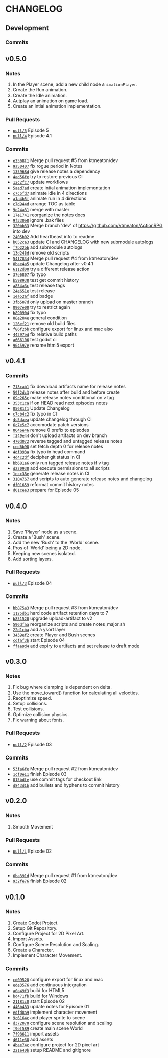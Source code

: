 # CHANGELOG

## Development

### Commits

## v0.5.0

### Notes

1. In the Player scene, add a new child node ```AnimationPlayer```.
1. Create the Run animation.
1. Create the Idle animation.
1. Autplay an animation on game load.
1. Create an intial animation implementation.

### Pull Requests

* [```pull/5```](https://github.com/ktmeaton/ActionRPG/pull/5) Episode 5
* [```pull/4```](https://github.com/ktmeaton/ActionRPG/pull/4) Episode 4.1

### Commits

* [```e2568f1```](https://github.com/ktmeaton/ActionRPG/commit/e2568f1) Merge pull request #5 from ktmeaton/dev
* [```9a50407```](https://github.com/ktmeaton/ActionRPG/commit/9a50407) fix rogue period in Notes
* [```135968d```](https://github.com/ktmeaton/ActionRPG/commit/135968d) give release notes a dependency
* [```4ad56fe```](https://github.com/ktmeaton/ActionRPG/commit/4ad56fe) try to restore previous CI
* [```12c2fc7```](https://github.com/ktmeaton/ActionRPG/commit/12c2fc7) update workflows
* [```5aad7ad```](https://github.com/ktmeaton/ActionRPG/commit/5aad7ad) create intial animation implementation
* [```c7c5fd7```](https://github.com/ktmeaton/ActionRPG/commit/c7c5fd7) animate idle in 4 directions
* [```a1a4b5f```](https://github.com/ktmeaton/ActionRPG/commit/a1a4b5f) animate run in 4 directions
* [```c7d944d```](https://github.com/ktmeaton/ActionRPG/commit/c7d944d) arrange TOC as table
* [```9e24a31```](https://github.com/ktmeaton/ActionRPG/commit/9e24a31) merge with master
* [```17e1741```](https://github.com/ktmeaton/ActionRPG/commit/17e1741) reorganize the notes docs
* [```9f330e8```](https://github.com/ktmeaton/ActionRPG/commit/9f330e8) ignore .bak files
* [```320bb33```](https://github.com/ktmeaton/ActionRPG/commit/320bb33) Merge branch 'dev' of https://github.com/ktmeaton/ActionRPG into dev
* [```2405b02```](https://github.com/ktmeaton/ActionRPG/commit/2405b02) Add heartbeast info to readme
* [```b052ca3```](https://github.com/ktmeaton/ActionRPG/commit/b052ca3) update CI and CHANGELOG with new submodule autologs
* [```f7b22bb```](https://github.com/ktmeaton/ActionRPG/commit/f7b22bb) add submodule autologs
* [```13d248d```](https://github.com/ktmeaton/ActionRPG/commit/13d248d) remove old scripts
* [```54f7834```](https://github.com/ktmeaton/ActionRPG/commit/54f7834) Merge pull request #4 from ktmeaton/dev
* [```0bae4a5```](https://github.com/ktmeaton/ActionRPG/commit/0bae4a5) update Changelog after v0.4.1
* [```6112d00```](https://github.com/ktmeaton/ActionRPG/commit/6112d00) try a different release action
* [```37e6807```](https://github.com/ktmeaton/ActionRPG/commit/37e6807) fix typo
* [```b598938```](https://github.com/ktmeaton/ActionRPG/commit/b598938) test get commit history
* [```a854a3c```](https://github.com/ktmeaton/ActionRPG/commit/a854a3c) test release tags
* [```24e651e```](https://github.com/ktmeaton/ActionRPG/commit/24e651e) test release
* [```1ea52af```](https://github.com/ktmeaton/ActionRPG/commit/1ea52af) add badge
* [```3fb507d```](https://github.com/ktmeaton/ActionRPG/commit/3fb507d) only upload on master branch
* [```0907e00```](https://github.com/ktmeaton/ActionRPG/commit/0907e00) try to restrict again
* [```b890904```](https://github.com/ktmeaton/ActionRPG/commit/b890904) fix typo
* [```08e204e```](https://github.com/ktmeaton/ActionRPG/commit/08e204e) general condition
* [```126ef21```](https://github.com/ktmeaton/ActionRPG/commit/126ef21) remove old build files
* [```f86f2bb```](https://github.com/ktmeaton/ActionRPG/commit/f86f2bb) configure export for linux and mac also
* [```44297ed```](https://github.com/ktmeaton/ActionRPG/commit/44297ed) fix relative build paths
* [```a666106```](https://github.com/ktmeaton/ActionRPG/commit/a666106) test godot ci
* [```904597e```](https://github.com/ktmeaton/ActionRPG/commit/904597e) rename html5 export

## v0.4.1

### Commits

* [```713cab1```](https://github.com/ktmeaton/ActionRPG/commit/713cab1) fix download artifacts name for release notes
* [```59f2dc3```](https://github.com/ktmeaton/ActionRPG/commit/59f2dc3) release notes after build and before create
* [```69c265c```](https://github.com/ktmeaton/ActionRPG/commit/69c265c) make release notes conditional on v tag
* [```353c1ca```](https://github.com/ktmeaton/ActionRPG/commit/353c1ca) if on HEAD read next episodes notes
* [```05681f1```](https://github.com/ktmeaton/ActionRPG/commit/05681f1) Update Changelog
* [```c7cb4c2```](https://github.com/ktmeaton/ActionRPG/commit/c7cb4c2) fix typo in CI
* [```4c5daea```](https://github.com/ktmeaton/ActionRPG/commit/4c5daea) update changelog through CI
* [```6c7e5c7```](https://github.com/ktmeaton/ActionRPG/commit/6c7e5c7) accomodate patch versions
* [```0646e46```](https://github.com/ktmeaton/ActionRPG/commit/0646e46) remove 0 prefix to episodes
* [```f349e44```](https://github.com/ktmeaton/ActionRPG/commit/f349e44) don't upload artifacts on dev branch
* [```470d072```](https://github.com/ktmeaton/ActionRPG/commit/470d072) reverse tagged and untagged release notes
* [```ced6b98```](https://github.com/ktmeaton/ActionRPG/commit/ced6b98) set fetch depth 0 for release notes
* [```4df093a```](https://github.com/ktmeaton/ActionRPG/commit/4df093a) fix typo in head command
* [```4d4c2df```](https://github.com/ktmeaton/ActionRPG/commit/4d4c2df) decipher git status in CI
* [```bb681e6```](https://github.com/ktmeaton/ActionRPG/commit/bb681e6) only run tagged release notes if v tag
* [```d220938```](https://github.com/ktmeaton/ActionRPG/commit/d220938) add execute permissions to all scripts
* [```1ecc38e```](https://github.com/ktmeaton/ActionRPG/commit/1ecc38e) generate release notes in CI
* [```3104767```](https://github.com/ktmeaton/ActionRPG/commit/3104767) add scripts to auto generate release notes and changelog
* [```df01659```](https://github.com/ktmeaton/ActionRPG/commit/df01659) reformat commit history notes
* [```d01cee3```](https://github.com/ktmeaton/ActionRPG/commit/d01cee3) prepare for Episode 05

## v0.4.0

### Notes

1. Save 'Player' node as a scene.
1. Create a 'Bush' scene.
1. Add the new 'Bush' to the 'World' scene.
1. Pros of 'World' being a 2D node.
1. Keeping new scenes isolated.
1. Add sorting layers.

### Pull Requests

* [```pull/3```](https://github.com/ktmeaton/ActionRPG/pull/3) Episode 04

### Commits

* [```bb875a3```](https://github.com/ktmeaton/ActionRPG/commit/bb875a3) Merge pull request #3 from ktmeaton/dev
* [```1125db1```](https://github.com/ktmeaton/ActionRPG/commit/1125db1) hard code artifact retention days to 7
* [```b851520```](https://github.com/ktmeaton/ActionRPG/commit/b851520) upgrade upload-artifact to v2
* [```596dfaa```](https://github.com/ktmeaton/ActionRPG/commit/596dfaa) reorganize scripts and create notes_major.sh
* [```22d1cba```](https://github.com/ktmeaton/ActionRPG/commit/22d1cba) add a ysort layer
* [```3439ef2```](https://github.com/ktmeaton/ActionRPG/commit/3439ef2) create Player and Bush scenes
* [```cdfaf3b```](https://github.com/ktmeaton/ActionRPG/commit/cdfaf3b) start Episode 04
* [```ffae9d4```](https://github.com/ktmeaton/ActionRPG/commit/ffae9d4) add expiry to artifacts and set release to draft mode

## v0.3.0

### Notes

1. Fix bug where clamping is dependent on delta.
2. Use the move_toward() function for calculating all velocties.
3. Reoptimize speed.
4. Setup collisions.
5. Test collisions.
6. Optimize collision physics.
7. Fix warning about fonts.

### Pull Requests

* [```pull/2```](https://github.com/ktmeaton/ActionRPG/pull/2) Episode 03

### Commits

* [```53fa6fe```](https://github.com/ktmeaton/ActionRPG/commit/53fa6fe) Merge pull request #2 from ktmeaton/dev
* [```1cf0e11```](https://github.com/ktmeaton/ActionRPG/commit/1cf0e11) finish Episode 03
* [```015bdfe```](https://github.com/ktmeaton/ActionRPG/commit/015bdfe) use commit tags for checkout link
* [```d843d1b```](https://github.com/ktmeaton/ActionRPG/commit/d843d1b) add bullets and hyphens to commit history

## v0.2.0

### Notes

1. Smooth Movement

### Pull Requests

* [```pull/1```](https://github.com/ktmeaton/ActionRPG/pull/1) Episode 02

### Commits

* [```6ba391d```](https://github.com/ktmeaton/ActionRPG/commit/6ba391d) Merge pull request #1 from ktmeaton/dev
* [```932fe76```](https://github.com/ktmeaton/ActionRPG/commit/932fe76) finish Episode 02

## v0.1.0

### Notes

1. Create Godot Project.
1. Setup Git Repository.
1. Configure Project for 2D Pixel Art.
1. Import Assets.
1. Configure Scene Resolution and Scaling.
1. Create a Character.
1. Implement Character Movement.

### Commits

* [```cd09528```](https://github.com/ktmeaton/ActionRPG/commit/cd09528) configure export for linux and mac
* [```ede3576```](https://github.com/ktmeaton/ActionRPG/commit/ede3576) add continuous integration
* [```a0a49f3```](https://github.com/ktmeaton/ActionRPG/commit/a0a49f3) build for HTML5
* [```bd471fb```](https://github.com/ktmeaton/ActionRPG/commit/bd471fb) build for Windows
* [```21181c0```](https://github.com/ktmeaton/ActionRPG/commit/21181c0) start Episode 02
* [```446b483```](https://github.com/ktmeaton/ActionRPG/commit/446b483) update notes for Episode 01
* [```edfd8a9```](https://github.com/ktmeaton/ActionRPG/commit/edfd8a9) implement character movement
* [```9c6164c```](https://github.com/ktmeaton/ActionRPG/commit/9c6164c) add player sprite to scene
* [```d372070```](https://github.com/ktmeaton/ActionRPG/commit/d372070) configure scene resolution and scaling
* [```f9ef589```](https://github.com/ktmeaton/ActionRPG/commit/f9ef589) create main scene World
* [```7f98611```](https://github.com/ktmeaton/ActionRPG/commit/7f98611) import assets
* [```4611e38```](https://github.com/ktmeaton/ActionRPG/commit/4611e38) add assets
* [```4bae74c```](https://github.com/ktmeaton/ActionRPG/commit/4bae74c) configure project for 2D pixel art
* [```221e40b```](https://github.com/ktmeaton/ActionRPG/commit/221e40b) setup README and gitignore

